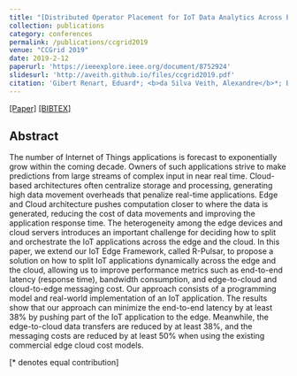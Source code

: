 ```yaml
---
title: "[Distributed Operator Placement for IoT Data Analytics Across Edge and Cloud Resources](https://ieeexplore.ieee.org/document/8752924)"
collection: publications
category: conferences
permalink: /publications/ccgrid2019
venue: "CCGrid 2019"
date: 2019-2-12
paperurl: 'https://ieeexplore.ieee.org/document/8752924'
slidesurl: 'http://aveith.github.io/files/ccgrid2019.pdf'
citation: 'Gibert Renart, Eduard*; <b>da Silva Veith, Alexandre</b>*; Balouek-Thomert, Daniel; de Assunção, Marcos Dias; Lefèvre, Laurent; Parashar, Manish'
---
```

[[Paper]](http://aveith.github.io/files/ccgrid2019.pdf) [[BIBTEX]](http://aveith.github.io/files/ccgrid2019.bib)



## Abstract
The number of Internet of Things applications is forecast to exponentially grow within the coming decade. Owners of such applications strive to make predictions from large streams of complex input in near real time. Cloud-based architectures often centralize storage and processing, generating high data movement overheads that penalize real-time applications. Edge and Cloud architecture pushes computation closer to where the data is generated, reducing the cost of data movements and improving the application response time. The heterogeneity among the edge devices and cloud servers introduces an important challenge for deciding how to split and orchestrate the IoT applications across the edge and the cloud. In this paper, we extend our IoT Edge Framework, called R-Pulsar, to propose a solution on how to split IoT applications dynamically across the edge and the cloud, allowing us to improve performance metrics such as end-to-end latency (response time), bandwidth consumption, and edge-to-cloud and cloud-to-edge messaging cost. Our approach consists of a programming model and real-world implementation of an IoT application. The results show that our approach can minimize the end-to-end latency by at least 38% by pushing part of the IoT application to the edge. Meanwhile, the edge-to-cloud data transfers are reduced by at least 38%, and the messaging costs are reduced by at least 50% when using the existing commercial edge cloud cost models.

[\* denotes equal contribution]




